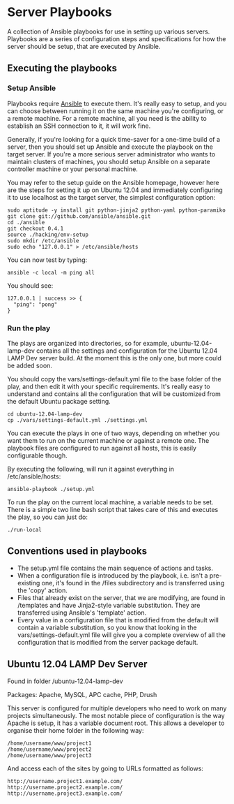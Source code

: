 Server Playbooks
========================

A collection of Ansible playbooks for use in setting up various servers.
Playbooks are a series of configuration steps and specifications for how the
server should be setup, that are executed by Ansible.

Executing the playbooks
---------------------------

### Setup Ansible

Playbooks require [Ansible][1] to execute them. It's really easy to setup, and
you can choose between running it on the same machine you're configuring, or a
remote machine. For a remote machine, all you need is the ability to establish
an SSH connection to it, it will work fine.

Generally, if you're looking for a quick time-saver for a one-time build of a
server, then you should set up Ansible and execute the playbook on the target
server. If you're a more serious server administrator who wants to maintain
clusters of machines, you should setup Ansible on a separate controller machine
or your personal machine.

You may refer to the setup guide on the Ansible homepage, however here are the
steps for setting it up on Ubuntu 12.04 and immediately configuring it to use
localhost as the target server, the simplest configuration option:

    sudo aptitude -y install git python-jinja2 python-yaml python-paramiko
    git clone git://github.com/ansible/ansible.git
    cd ./ansible
    git checkout 0.4.1
    source ./hacking/env-setup
    sudo mkdir /etc/ansible
    sudo echo "127.0.0.1" > /etc/ansible/hosts

You can now test by typing:

    ansible -c local -m ping all

You should see:

    127.0.0.1 | success >> {
      "ping": "pong"
    }

### Run the play

The plays are organized into directories, so for example, ubuntu-12.04-lamp-dev
contains all the settings and configuration for the Ubuntu 12.04 LAMP Dev server
build. At the moment this is the only one, but more could be added soon.

You should copy the vars/settings-default.yml file to the base folder of the
play, and then edit it with your specific requirements. It's really easy to
understand and contains all the configuration that will be customized from the
default Ubuntu package setting.

    cd ubuntu-12.04-lamp-dev
    cp ./vars/settings-default.yml ./settings.yml

You can execute the plays in one of two ways, depending on whether you want them
to run on the current machine or against a remote one. The playbook files are
configured to run against all hosts, this is easily configurable though.

By executing the following, will run it against everything in /etc/ansible/hosts:

    ansible-playbook ./setup.yml

To run the play on the current local machine, a variable needs to be set. There
is a simple two line bash script that takes care of this and executes the play,
so you can just do:

    ./run-local

Conventions used in playbooks
---------------------------

- The setup.yml file contains the main sequence of actions and tasks.
- When a configuration file is introduced by the playbook, i.e. isn't
  a pre-existing one, it's found in the /files subdirectory and is transferred
  using the 'copy' action.
- Files that already exist on the server, that we are modifying, are found
  in /templates and have Jinja2-style variable substitution. They are
  transferred using Ansible's 'template' action.
- Every value in a configuration file that is modified from the default will
  contain a variable substitution, so you know that looking in the
  vars/settings-default.yml file will give you a complete overview of all the
  configuration that is modified from the server package default.

Ubuntu 12.04 LAMP Dev Server
---------------------------

Found in folder /ubuntu-12.04-lamp-dev

Packages: Apache, MySQL, APC cache, PHP, Drush

This server is configured for multiple developers who need to work on many
projects simultaneously. The most notable piece of configuration is the way
Apache is setup, it has a variable document root. This allows a developer to
organise their home folder in the following way:

    /home/username/www/project1
    /home/username/www/project2
    /home/username/www/project3

And access each of the sites by going to URLs formatted as follows:

    http://username.project1.example.com/
    http://username.project2.example.com/
    http://username.project3.example.com/

[1]: http://ansible.github.com/ "Ansible"
